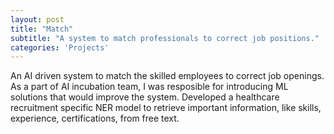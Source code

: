 ```yaml
---
layout: post
title: "Match"
subtitle: "A system to match professionals to correct job positions."
categories: 'Projects'
---
```

An AI driven system to match the skilled employees to correct job openings. As a part of AI incubation team, I was resposible for introducing ML solutions that would improve the system. Developed a healthcare recruitment specific NER model to retrieve important information, like skills, experience, certifications, from free text.